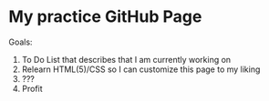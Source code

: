 # My practice GitHub Page

Goals:
1) To Do List that describes that I am currently working on
2) Relearn HTML(5)/CSS so I can customize this page to my liking
3) ???
4) Profit
